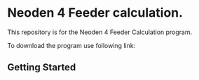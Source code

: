 # Neoden 4 Feeder calculation.

This repository is for the Neoden 4 Feeder Calculation program.

To download the program use following link:

## Getting Started
